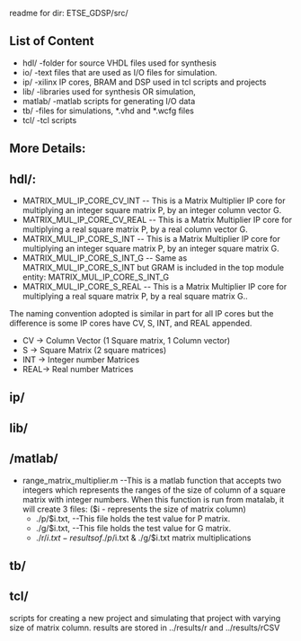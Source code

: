 readme for dir: ETSE_GDSP/src/


## List of Content

* hdl/    -folder for source VHDL files used for synthesis
* io/     -text files that are used as I/O files for simulation.
* ip/     -xilinx IP cores, BRAM and DSP used in tcl scripts and projects
* lib/    -libraries used for synthesis OR simulation,
* matlab/ -matlab scripts for generating I/O data
* tb/     -files for simulations, *.vhd and *.wcfg files
* tcl/    -tcl scripts



## More Details:

## hdl/:

* MATRIX_MUL_IP_CORE_CV_INT   -- This is a Matrix Multiplier IP core for multiplying an integer square matrix P, by an integer column vector G.
* MATRIX_MUL_IP_CORE_CV_REAL  -- This is a Matrix Multiplier IP core for multiplying a real square matrix P, by a real column vector G.
* MATRIX_MUL_IP_CORE_S_INT    -- This is a Matrix Multiplier IP core for multiplying an integer square matrix P, by an integer square matrix G.
* MATRIX_MUL_IP_CORE_S_INT_G  -- Same as MATRIX_MUL_IP_CORE_S_INT but GRAM is included in the top module entity: MATRIX_MUL_IP_CORE_S_INT_G
* MATRIX_MUL_IP_CORE_S_REAL   -- This is a Matrix Multiplier IP core for multiplying a real square matrix P, by a real square matrix G..

The naming convention adopted is similar in part for all IP cores but the difference is some IP cores have CV, S, INT, and REAL appended.

* CV  -> Column Vector (1 Square matrix, 1 Column vector)
* S   -> Square Matrix (2 square matrices)
* INT -> Integer number Matrices
* REAL-> Real number Matrices


## ip/



## lib/



## /matlab/

* range_matrix_multiplier.m        --This is a matlab function that accepts two integers which represents the ranges of the size of column of a square matrix with integer numbers. When this function is run from matalab, it will create 3 files: ($i - represents the size of matrix column)
    * ./p/$i.txt,        --This file holds the test value for P matrix.
    * ./g/$i.txt,        --This file holds the test value for G matrix.
    * ./r/$i.txt    -results of ./p/$i.txt & ./g/$i.txt matrix multiplications

## tb/



## tcl/

scripts for creating a new project and simulating that project with varying size of matrix column. results are stored in ../results/r and ../results/rCSV
